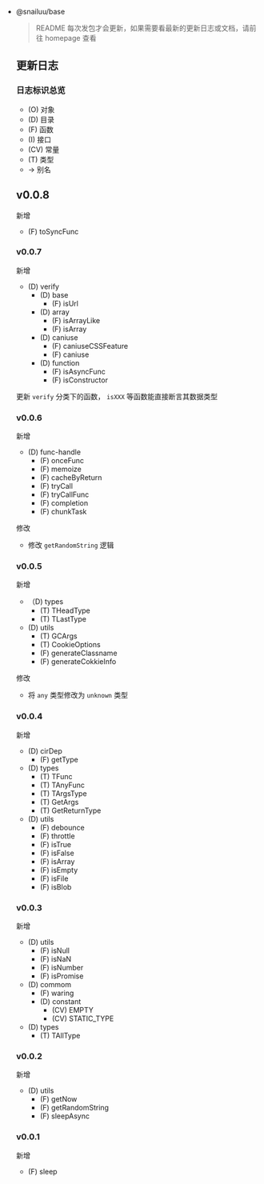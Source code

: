 - @snailuu/base

  > README 每次发包才会更新，如果需要看最新的更新日志或文档，请前往 homepage 查看

  ## 更新日志

  ### 日志标识总览

  - (O) 对象
  - (D) 目录
  - (F) 函数
  - (I) 接口
  - (CV) 常量
  - (T) 类型
  - -> 别名

  

  ## v0.0.8

  新增

  - (F) toSyncFunc
  
  
  
  ### v0.0.7
  
  新增
  
  - (D) verify
    - (D) base
      - (F) isUrl
    - (D) array
      - (F) isArrayLike
      - (F) isArray
    - (D) caniuse
      - (F) caniuseCSSFeature
      - (F) caniuse
    - (D) function
      - (F) isAsyncFunc
      - (F) isConstructor
  
  更新 `verify` 分类下的函数， `isXXX`  等函数能直接断言其数据类型
  
  ### v0.0.6
  
  新增
  
  - (D) func-handle
    - (F) onceFunc
    - (F) memoize
    - (F) cacheByReturn
    - (F) tryCall
    - (F) tryCallFunc
    - (F) completion
    - (F) chunkTask

  修改

  - 修改 `getRandomString` 逻辑
  
  
  
  ### v0.0.5
  
  新增
  
  - （D) types
    - (T) THeadType
    - (T) TLastType
  - (D) utils
    - (T) GCArgs
    - (T) CookieOptions
    - (F) generateClassname
    - (F) generateCokkieInfo
  
  修改
  
  - 将 `any` 类型修改为 `unknown` 类型
  
  
  
  ### v0.0.4
  
  新增
  
  - (D) cirDep
    - (F) getType
  - (D) types
    - (T) TFunc
    - (T) TAnyFunc
    - (T) TArgsType
    - (T) GetArgs
    - (T) GetReturnType
  - (D) utils
    - (F) debounce
    - (F) throttle
    - (F) isTrue
    - (F) isFalse
    - (F) isArray
    - (F) isEmpty
    - (F) isFile
    - (F) isBlob
  
  
  
  ### v0.0.3
  
  新增
  
  - (D) utils
    - (F) isNull
    - (F) isNaN
    - (F) isNumber
    - (F) isPromise
  - (D) commom
    - (F) waring
    - (D) constant
      - (CV) EMPTY
      - (CV) STATIC_TYPE
  - (D) types 
    - (T) TAllType
  
  
  
  ### v0.0.2
  
  新增
  
  - (D) utils
    - (F) getNow
    - (F) getRandomString
    - (F) sleepAsync
  
  ### v0.0.1
  
  新增
  
  - (F) sleep
